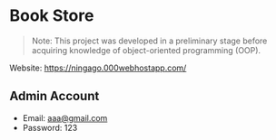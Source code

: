 # Book Store

> Note: This project was developed in a preliminary stage before acquiring knowledge of object-oriented programming (OOP).

Website: https://ningago.000webhostapp.com/

## Admin Account
- Email: aaa@gmail.com
- Password: 123
